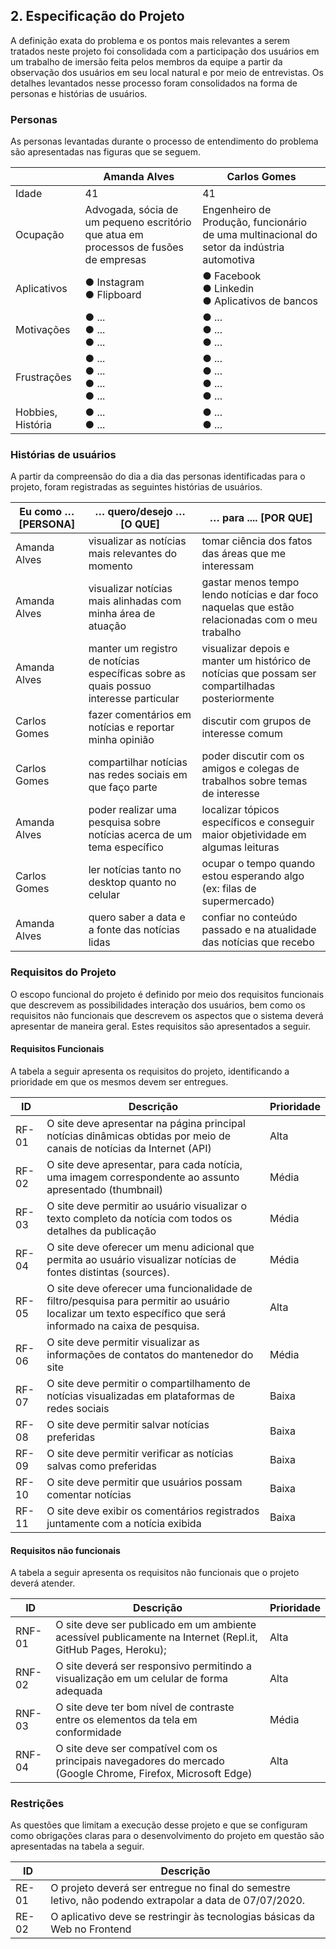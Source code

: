 ## 2. Especificação do Projeto

A definição exata do problema e os pontos mais relevantes a serem tratados neste projeto foi consolidada com a participação dos usuários em um trabalho de imersão feita pelos membros da equipe a partir da observação dos usuários em seu local natural e por meio de entrevistas. Os detalhes levantados nesse processo foram consolidados na forma de personas e histórias de usuários.

### Personas

As personas levantadas durante o processo de entendimento do problema são apresentadas nas figuras que se seguem.

|            | Amanda Alves                       | Carlos Gomes                        |
|------------|-----------------------------------|-------------------------------------|
| Idade      | 41                                | 41                                  |
| Ocupação   | Advogada, sócia de um pequeno escritório que atua em processos de fusões de empresas | Engenheiro de Produção, funcionário de uma multinacional do setor da indústria automotiva |
| Aplicativos | ● Instagram <br> ● Flipboard | ● Facebook <br> ● Linkedin <br> ● Aplicativos de bancos |
| Motivações | ● ... <br> ● ... <br> ● ... | ● ... <br> ● ... <br> ● ... |
| Frustrações | ● ... <br> ● ... <br> ● ... <br> ● ... | ● ... <br> ● ... <br> ● ... <br> ● ... |
| Hobbies, História | ● ... <br> ● ... | ● ... <br> ● ... |

### Histórias de usuários

A partir da compreensão do dia a dia das personas identificadas para o projeto, foram registradas as seguintes histórias de usuários.

| Eu como … [PERSONA] | … quero/desejo … [O QUE] | … para .... [POR QUE] |
|---------------------|-------------------------|-----------------------|
| Amanda Alves        | visualizar as notícias mais relevantes do momento | tomar ciência dos fatos das áreas que me interessam |
| Amanda Alves        | visualizar notícias mais alinhadas com minha área de atuação | gastar menos tempo lendo notícias e dar foco naquelas que estão relacionadas com o meu trabalho |
| Amanda Alves        | manter um registro de notícias específicas sobre as quais possuo interesse particular | visualizar depois e manter um histórico de notícias que possam ser compartilhadas posteriormente |
| Carlos Gomes        | fazer comentários em notícias e reportar minha opinião | discutir com grupos de interesse comum |
| Carlos Gomes        | compartilhar notícias nas redes sociais em que faço parte | poder discutir com os amigos e colegas de trabalhos sobre temas de interesse |
| Amanda Alves        | poder realizar uma pesquisa sobre notícias acerca de um tema específico | localizar tópicos específicos e conseguir maior objetividade em algumas leituras |
| Carlos Gomes        | ler notícias tanto no desktop quanto no celular | ocupar o tempo quando estou esperando algo (ex: filas de supermercado) |
| Amanda Alves        | quero saber a data e a fonte das notícias lidas | confiar no conteúdo passado e na atualidade das notícias que recebo |

### Requisitos do Projeto

O escopo funcional do projeto é definido por meio dos requisitos funcionais que descrevem as possibilidades interação dos usuários, bem como os requisitos não funcionais que descrevem os aspectos que o sistema deverá apresentar de maneira geral. Estes requisitos são apresentados a seguir.

#### Requisitos Funcionais

A tabela a seguir apresenta os requisitos do projeto, identificando a prioridade em que os mesmos devem ser entregues.

| ID    | Descrição                                                                                         | Prioridade |
|-------|---------------------------------------------------------------------------------------------------|------------|
| RF-01 | O site deve apresentar na página principal notícias dinâmicas obtidas por meio de canais de notícias da Internet (API) | Alta       |
| RF-02 | O site deve apresentar, para cada notícia, uma imagem correspondente ao assunto apresentado (thumbnail) | Média      |
| RF-03 | O site deve permitir ao usuário visualizar o texto completo da notícia com todos os detalhes da publicação | Média      |
| RF-04 | O site deve oferecer um menu adicional que permita ao usuário visualizar notícias de fontes distintas (sources). | Média      |
| RF-05 | O site deve oferecer uma funcionalidade de filtro/pesquisa para permitir ao usuário localizar um texto específico que será informado na caixa de pesquisa. | Alta       |
| RF-06 | O site deve permitir visualizar as informações de contatos do mantenedor do site | Média      |
| RF-07 | O site deve permitir o compartilhamento de notícias visualizadas em plataformas de redes sociais | Baixa      |
| RF-08 | O site deve permitir salvar notícias preferidas | Baixa      |
| RF-09 | O site deve permitir verificar as notícias salvas como preferidas | Baixa      |
| RF-10 | O site deve permitir que usuários possam comentar notícias | Baixa      |
| RF-11 | O site deve exibir os comentários registrados juntamente com a notícia exibida | Baixa      |

#### Requisitos não funcionais

A tabela a seguir apresenta os requisitos não funcionais que o projeto deverá atender.

| ID    | Descrição                                                                                           | Prioridade |
|-------|-----------------------------------------------------------------------------------------------------|------------|
| RNF-01 | O site deve ser publicado em um ambiente acessível publicamente na Internet (Repl.it, GitHub Pages, Heroku); | Alta       |
| RNF-02 | O site deverá ser responsivo permitindo a visualização em um celular de forma adequada | Alta       |
| RNF-03 | O site deve ter bom nível de contraste entre os elementos da tela em conformidade | Média      |
| RNF-04 | O site deve ser compatível com os principais navegadores do mercado (Google Chrome, Firefox, Microsoft Edge) | Alta       |

### Restrições

As questões que limitam a execução desse projeto e que se configuram como obrigações claras para o desenvolvimento do projeto em questão são apresentadas na tabela a seguir.

| ID  | Descrição                                                                                     |
|-----|---------------------------------------------------------------------------------------------|
| RE-01 | O projeto deverá ser entregue no final do semestre letivo, não podendo extrapolar a data de 07/07/2020. |
| RE-02 | O aplicativo deve se restringir às tecnologias básicas da Web no Frontend |
